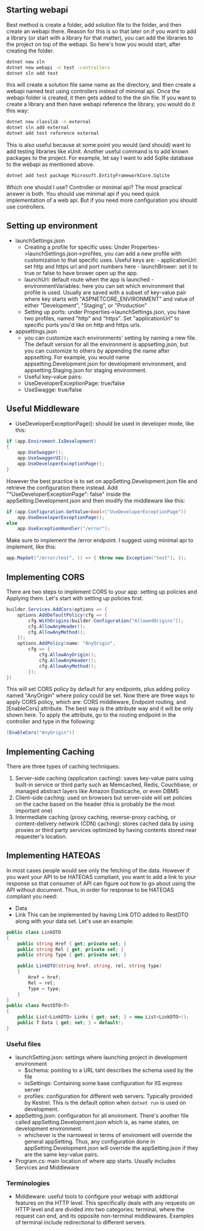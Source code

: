 ## Starting webapi

Best method is create a folder, add solution file to the folder, and then create an webapi there. Reason for
this is so that later on if you want to add a library (or start with a library for that matter), you can add
the libraries to the project on top of the webapi. So here's how you would start, after creating the folder.

```bash
dotnet new sln
dotnet new webapi -n test -controllers
dotnet sln add test
```

this will create a solution file same name as the directory, and then create a webapi named test using
controllers instead of minimal api. Once the webapi folder is created, it then gets added to the the sln
file. If you want to create a library and then have webapi reference the library, you would do it this way:

```bash
dotnet new classlib -n external
dotnet sln add external
dotnet add test reference external
```

This is also useful because at some point you would (and should) want to add testing libraries like xUnit.
Another useful command is to add known packages to the project. For example, let say I want to add
Sqlite database to the webapi as mentioned above.

```bash
dotnet add test package Microsoft.EntityFrameworkCore.Sqlite
```

Which one should I use? Controller or minimal api? The most practical answer is both. You should use minimal
api if you need quick implementation of a web api. But if you need more configuration you should use controllers.

## Setting up environment

- launchSettings.json
  - Creating a profile for specific uses: Under Properties->launchSettings.json->profiles, you can add a new profile with customization to that specific uses. Useful keys are: - applicationUrl: set http and https url and port numbers here - launchBrower: set it to true or false to have brower open up the app.
  - launchUrl: default route when the app is launched - environmentVariables: here you can set which environment that profile is used. Usually are saved with a subset of key-value pair where key starts with "ASPNETCORE_ENVIRONMENT" and value of either "Development", "Staging", or "Production"
  - Setting up ports: under Properties->launchSettings.json, you have two profiles, named "http" and "https". Set "applicationUrl" to specific ports you'd like on http and https urls.
- appsettings.json
  - you can customize each environments' setting by naming a new file. The default version for all the
    environment is appsetting.json, but you can customize to others by appending the name after appsetting. For example, you would name appsetting.Development.json for development environment, and appsetting.Staging.json for staging environment.
  - Useful key-value pairs:
  - UseDeveloperExceptionPage: true/false
  - UseSwagge: true/false

## Useful Middleware

- UseDeveloperExceptionPage(): should be used in developer mode, like this:

```csharp
if (app.Enviroment.IsDevelopment)
{
	app.UseSwagger();
	app.UseSwaggerUI();
	app.UseDeveloperExceptionPage();
}
```

However the best practice is to set on appSetting.Development.json file and retrieve the configuration there instead. Add
""UseDeveloperExceptionPage": false" inside the appSetting.Development.json and then modify the middleware like this:

```csharp
if (app.Configuration.GetValue<bool>("UseDeveloperExceptionPage"))
	app.UseDeveloperExceptionPage();
else
	app.UseExceptionHandler("/error");
```

Make sure to implement the /error endpoint. I suggest using minimal api to implement, like this:

```csharp
app.MapGet("/error/test", () => { throw new Exception("test"); });
```

## Implementing CORS

There are two steps to implement CORS to your app: setting up policies and Applying them. Let's start with setting
up policies first.

```csharp
builder.Services.AddCors(options => {
	options.AddDefaultPolicy(cfg => {
		cfg.WithOrigins(builder.Configuration["AllowedOrigins"]);
		cfg.AllowAnyHeader();
		cfg.AllowAnyMethod();
	});
	options.AddPolicy(name: "AnyOrigin",
		cfg => {
			cfg.AllowAnyOrigin();
			cfg.AllowAnyHeader();
			cfg.AllowAnyMethod();
		});
})
```

This will set CORS policy by default for any endpoints, plus adding policy named "AnyOrigin" where policy could be set.
Now there are three ways to apply CORS policy, which are: CORS middleware, Endpoint routing, and [EnableCors] attribute.
The best way is the attribute way and it will be only shown here. To apply the attribute, go to the routing endpoint in
the controller and type in the following:

```csharp
[EnableCors("AnyOrigin")]
```

## Implementing Caching

There are three types of caching techniques:

1. Server-side caching (application caching): saves key-value pairs using built-in service or third party such as Memcached, Redis, Couchbase, or managed abstract layers like Amazon Elasticache, or even DBMS
2. Client-side caching: used on browsers but server-side will set policies on the cache based on the header (this is probably be the most important one)
3. Intermediate caching (proxy caching, reverse-proxy caching, or content-delivery network (CDN) caching):
   stores cached data by using proxies or third party services optimized by having contents stored near requester's location.

## Implementing HATEOAS

In most cases people would see only the fetching of the data. However if you want your API to be HATEOAS compliant, you want to add a link to your response so that consumer of API can figure out how to go about
using the API without document. Thus, in order for response to be HATEOAS compliant you need:

- Data
- Link
  This can be implemented by having Link DTO added to RestDTO along with your data set. Let's use an example:

```csharp
public class LinkDTO
{
	public string Href { get; private set; }
	public string Rel { get; private set; }
	public string Type { get; private set; }

	public LinkDTO(string href, string, rel, string type)
	{
		Href = href;
		Rel = rel;
		Type = type;
	}
}
public class RestDTO<T>
{
	public List<LinkDTO> Links { get; set; } = new List<LinkDTO>();
	public T Data { get; set; } = default!;
}
```

### Useful files

- launchSetting.json: settings where launching project in development environment
  - $schema: pointing to a URL taht describes the schema used by the file
  - iisSettings: Containing some base configuration for IIS express server
  - profiles: configuration for different web servers. Typically provided by Kestrel. This is the default option
    when `dotnet run` is used on development.
- appSetting.json: configuration for all enviroment. There's another file called appSetting.Development.json
  which is, as name states, on development environment.
  - whichever is the narrowest in terms of enviroment will override the general appSetting. Thus, any configuration
    done in appSetting.Development.json will override the appSetting.json if they are the same key-value pairs.
- Program.cs: main location of where app starts. Usually includes Services and Middleware

### Terminologies

- Middleware: useful tools to configure your webapi with addtional features on the HTTP level. This specifically
  deals with any requests on HTTP level and are divided into two categories: terminal, where the request can
  end, and its opposite non-terminal middlewares. Examples of terminal include redirectional to different servers.
